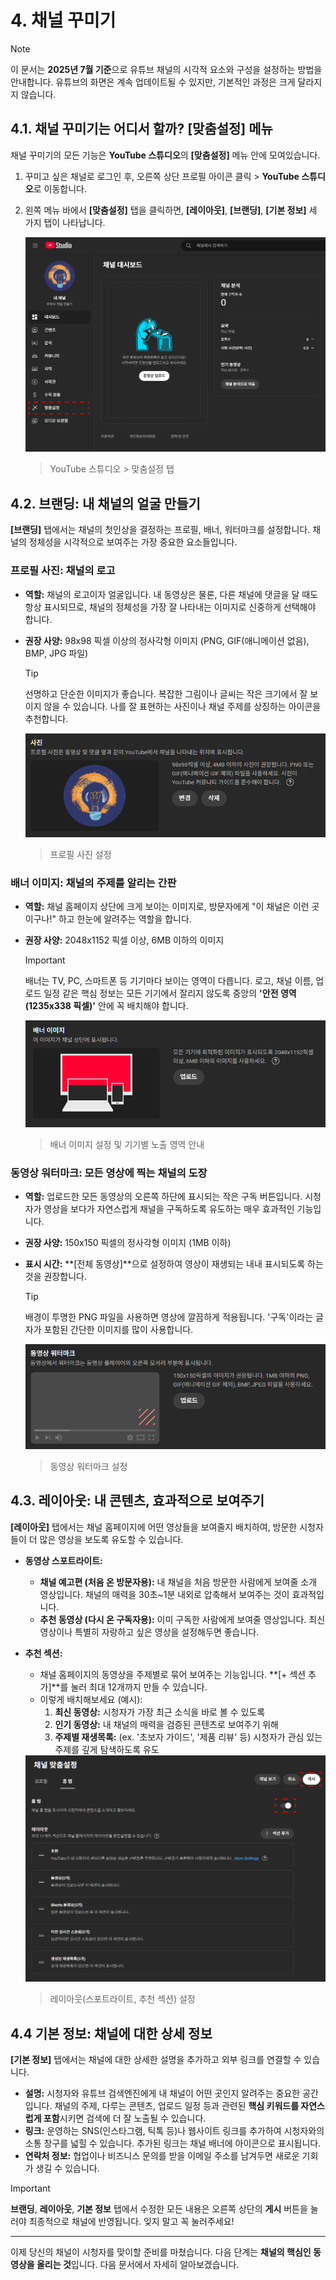 # 4. 채널 꾸미기

> [!NOTE]
> 이 문서는 **2025년 7월 기준**으로 유튜브 채널의 시각적 요소와 구성을 설정하는 방법을 안내합니다. 유튜브의 화면은 계속 업데이트될 수 있지만, 기본적인 과정은 크게 달라지지 않습니다.

## 4.1. 채널 꾸미기는 어디서 할까? [맞춤설정] 메뉴

채널 꾸미기의 모든 기능은 **YouTube 스튜디오**의 **[맞춤설정]** 메뉴 안에 모여있습니다.

1.  꾸미고 싶은 채널로 로그인 후, 오른쪽 상단 프로필 아이콘 클릭 > **YouTube 스튜디오**로 이동합니다.
2.  왼쪽 메뉴 바에서 **[맞춤설정]** 탭을 클릭하면, **[레이아웃]**, **[브랜딩]**, **[기본 정보]** 세 가지 탭이 나타납니다.

    <img src="src/03/personal_setting.png" />

    > YouTube 스튜디오 > 맞춤설정 탭

## 4.2. 브랜딩: 내 채널의 얼굴 만들기

**[브랜딩]** 탭에서는 채널의 첫인상을 결정하는 프로필, 배너, 워터마크를 설정합니다. 채널의 정체성을 시각적으로 보여주는 가장 중요한 요소들입니다.

### 프로필 사진: 채널의 로고

- **역할:** 채널의 로고이자 얼굴입니다. 내 동영상은 물론, 다른 채널에 댓글을 달 때도 항상 표시되므로, 채널의 정체성을 가장 잘 나타내는 이미지로 신중하게 선택해야 합니다.
- **권장 사양:** 98x98 픽셀 이상의 정사각형 이미지 (PNG, GIF(애니메이션 없음), BMP, JPG 파일)

  > [!TIP]
  > 선명하고 단순한 이미지가 좋습니다. 복잡한 그림이나 글씨는 작은 크기에서 잘 보이지 않을 수 있습니다. 나를 잘 표현하는 사진이나 채널 주제를 상징하는 아이콘을 추천합니다.

  <img src="src/04/change_profile.png" />

  > 프로필 사진 설정

### 배너 이미지: 채널의 주제를 알리는 간판

- **역할:** 채널 홈페이지 상단에 크게 보이는 이미지로, 방문자에게 "이 채널은 이런 곳이구나!" 하고 한눈에 알려주는 역할을 합니다.
- **권장 사양:** 2048x1152 픽셀 이상, 6MB 이하의 이미지

  > [!IMPORTANT]
  > 배너는 TV, PC, 스마트폰 등 기기마다 보이는 영역이 다릅니다. 로고, 채널 이름, 업로드 일정 같은 핵심 정보는 모든 기기에서 잘리지 않도록 중앙의 **'안전 영역(1235x338 픽셀)'** 안에 꼭 배치해야 합니다.

  <img src="src/04/change_banner.png" />

  > 배너 이미지 설정 및 기기별 노출 영역 안내

### 동영상 워터마크: 모든 영상에 찍는 채널의 도장

- **역할:** 업로드한 모든 동영상의 오른쪽 하단에 표시되는 작은 구독 버튼입니다. 시청자가 영상을 보다가 자연스럽게 채널을 구독하도록 유도하는 매우 효과적인 기능입니다.
- **권장 사양:** 150x150 픽셀의 정사각형 이미지 (1MB 이하)
- **표시 시간:** **[전체 동영상]**으로 설정하여 영상이 재생되는 내내 표시되도록 하는 것을 권장합니다.

  > [!TIP]
  > 배경이 투명한 PNG 파일을 사용하면 영상에 깔끔하게 적용됩니다. '구독'이라는 글자가 포함된 간단한 이미지를 많이 사용합니다.

  <img src="src/04/change_watermark.png" />

  > 동영상 워터마크 설정

## 4.3. 레이아웃: 내 콘텐츠, 효과적으로 보여주기

**[레이아웃]** 탭에서는 채널 홈페이지에 어떤 영상들을 보여줄지 배치하여, 방문한 시청자들이 더 많은 영상을 보도록 유도할 수 있습니다.

- **동영상 스포트라이트:**
  - **채널 예고편 (처음 온 방문자용):** 내 채널을 처음 방문한 사람에게 보여줄 소개 영상입니다. 채널의 매력을 30초~1분 내외로 압축해서 보여주는 것이 효과적입니다.
  - **추천 동영상 (다시 온 구독자용):** 이미 구독한 사람에게 보여줄 영상입니다. 최신 영상이나 특별히 자랑하고 싶은 영상을 설정해두면 좋습니다.
- **추천 섹션:**

  - 채널 홈페이지의 동영상을 주제별로 묶어 보여주는 기능입니다. **[+ 섹션 추가]**를 눌러 최대 12개까지 만들 수 있습니다.
  - 이렇게 배치해보세요 (예시):
    1. **최신 동영상:** 시청자가 가장 최근 소식을 바로 볼 수 있도록
    2. **인기 동영상:** 내 채널의 매력을 검증된 콘텐츠로 보여주기 위해
    3. **주제별 재생목록:** (ex. '초보자 가이드', '제품 리뷰' 등) 시청자가 관심 있는 주제를 깊게 탐색하도록 유도

  <img src="src/04/layout.png" />

  > 레이아웃(스포트라이트, 추천 섹션) 설정

## 4.4 기본 정보: 채널에 대한 상세 정보

**[기본 정보]** 탭에서는 채널에 대한 상세한 설명을 추가하고 외부 링크를 연결할 수 있습니다.

- **설명:** 시청자와 유튜브 검색엔진에게 내 채널이 어떤 곳인지 알려주는 중요한 공간입니다. 채널의 주제, 다루는 콘텐츠, 업로드 일정 등과 관련된 **핵심 키워드를 자연스럽게 포함**시키면 검색에 더 잘 노출될 수 있습니다.
- **링크:** 운영하는 SNS(인스타그램, 틱톡 등)나 웹사이트 링크를 추가하여 시청자와의 소통 창구를 넓힐 수 있습니다. 추가된 링크는 채널 배너에 아이콘으로 표시됩니다.
- **연락처 정보:** 협업이나 비즈니스 문의를 받을 이메일 주소를 남겨두면 새로운 기회가 생길 수 있습니다.

> [!IMPORTANT]
>
> **브랜딩**, **레이아웃**, **기본 정보** 탭에서 수정한 모든 내용은 오른쪽 상단의 **게시** 버튼을 눌러야 최종적으로 채널에 반영됩니다. 잊지 말고 꼭 눌러주세요!

---

이제 당신의 채널이 시청자를 맞이할 준비를 마쳤습니다. 다음 단계는 **채널의 핵심인 동영상을 올리는 것**입니다. 다음 문서에서 자세히 알아보겠습니다.
